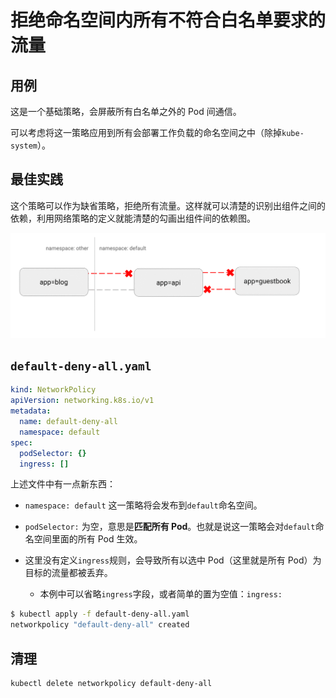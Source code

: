 # 拒绝命名空间内所有不符合白名单要求的流量

## 用例
这是一个基础策略，会屏蔽所有白名单之外的 Pod 间通信。

可以考虑将这一策略应用到所有会部署工作负载的命名空间之中（除掉`kube-system`）。


## 最佳实践
这个策略可以作为缺省策略，拒绝所有流量。这样就可以清楚的识别出组件之间的依赖，利用网络策略的定义就能清楚的勾画出组件间的依赖图。

![Diagram of DENY all non-whitelisted traffic policy](img/3.gif)

## `default-deny-all.yaml`

```yaml
kind: NetworkPolicy
apiVersion: networking.k8s.io/v1
metadata:
  name: default-deny-all
  namespace: default
spec:
  podSelector: {}
  ingress: []
```

上述文件中有一点新东西：

- `namespace: default` 这一策略将会发布到`default`命名空间。

- `podSelector:` 为空，意思是**匹配所有 Pod**。也就是说这一策略会对`default`命名空间里面的所有 Pod 生效。

- 这里没有定义`ingress`规则，会导致所有以选中 Pod（这里就是所有 Pod）为目标的流量都被丢弃。

  - 本例中可以省略`ingress`字段，或者简单的置为空值：`ingress:`

```sh
$ kubectl apply -f default-deny-all.yaml
networkpolicy "default-deny-all" created
```

## 清理

~~~sh
kubectl delete networkpolicy default-deny-all
~~~